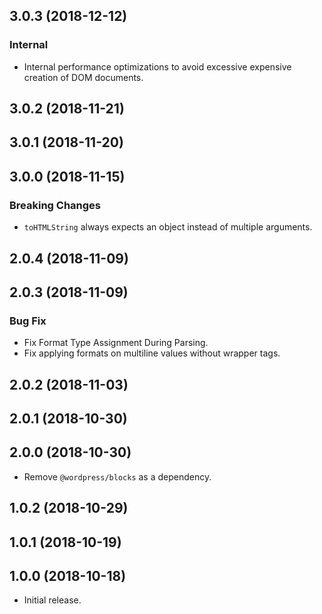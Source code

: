 ## 3.0.3 (2018-12-12)

### Internal

- Internal performance optimizations to avoid excessive expensive creation of DOM documents.

## 3.0.2 (2018-11-21)

## 3.0.1 (2018-11-20)

## 3.0.0 (2018-11-15)

### Breaking Changes

- `toHTMLString` always expects an object instead of multiple arguments.

## 2.0.4 (2018-11-09)

## 2.0.3 (2018-11-09)

### Bug Fix

- Fix Format Type Assignment During Parsing.
- Fix applying formats on multiline values without wrapper tags.

## 2.0.2 (2018-11-03)

## 2.0.1 (2018-10-30)

## 2.0.0 (2018-10-30)

- Remove `@wordpress/blocks` as a dependency.

## 1.0.2 (2018-10-29)

## 1.0.1 (2018-10-19)

## 1.0.0 (2018-10-18)

- Initial release.
